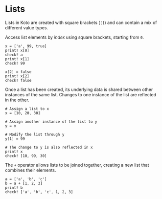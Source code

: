 # Lists

Lists in Koto are created with square brackets (`[]`) and can contain a mix of
different value types.

Access list elements by _index_ using square brackets, starting from `0`.

```koto
x = ['a', 99, true]
print! x[0]
check! a
print! x[1]
check! 99

x[2] = false
print! x[2]
check! false
```

Once a list has been created, its underlying data is shared between other
instances of the same list. 
Changes to one instance of the list are reflected in the other.

```koto
# Assign a list to x
x = [10, 20, 30]

# Assign another instance of the list to y
y = x

# Modify the list through y
y[1] = 99

# The change to y is also reflected in x
print! x 
check! [10, 99, 30]
```

The `+` operator allows lists to be joined together, creating a new list that
combines their elements.

```koto
a = ['a', 'b', 'c']
b = a + [1, 2, 3]
print! b
check! ['a', 'b', 'c', 1, 2, 3]
```
